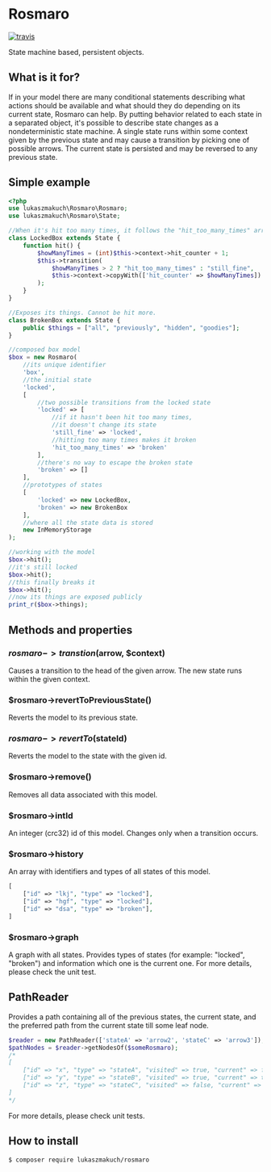 # Rosmaro
[![travis](https://travis-ci.org/lukaszmakuch/rosmaro.svg)](https://travis-ci.org/lukaszmakuch/rosmaro)

State machine based, persistent objects.

## What is it for?
If in your model there are many conditional statements describing what actions should be available and what should they do depending on its current state, Rosmaro can help. By putting behavior related to each state in a separated object, it's possible to describe state changes as a nondeterministic state machine. A single state runs within some context given by the previous state and may cause a transition by picking one of possible arrows. The current state is persisted and may be reversed to any previous state.

## Simple example
```php
<?php
use lukaszmakuch\Rosmaro\Rosmaro;
use lukaszmakuch\Rosmaro\State;

//When it's hit too many times, it follows the "hit_too_many_times" arrow.
class LockedBox extends State {
    function hit() {
        $howManyTimes = (int)$this->context->hit_counter + 1;
        $this->transition(
            $howManyTimes > 2 ? "hit_too_many_times" : "still_fine",
            $this->context->copyWith(['hit_counter' => $howManyTimes])
        );
    }
}

//Exposes its things. Cannot be hit more.
class BrokenBox extends State {
    public $things = ["all", "previously", "hidden", "goodies"];
}

//composed box model
$box = new Rosmaro(
    //its unique identifier
    'box',
    //the initial state
    'locked',
    [
        //two possible transitions from the locked state
        'locked' => [
            //if it hasn't been hit too many times,
            //it doesn't change its state
            'still_fine' => 'locked',
            //hitting too many times makes it broken
            'hit_too_many_times' => 'broken'
        ],
        //there's no way to escape the broken state
        'broken' => []
    ],
    //prototypes of states
    [
        'locked' => new LockedBox,
        'broken' => new BrokenBox
    ],
    //where all the state data is stored
    new InMemoryStorage
);

//working with the model
$box->hit();
//it's still locked
$box->hit();
//this finally breaks it
$box->hit();
//now its things are exposed publicly
print_r($box->things);
```

## Methods and properties
### $rosmaro->transtion($arrow, $context)
Causes a transition to the head of the given arrow. The new state runs within the given context.

### $rosmaro->revertToPreviousState()
Reverts the model to its previous state.

### $rosmaro->revertTo($stateId)
Reverts the model to the state with the given id.

### $rosmaro->remove()
Removes all data associated with this model.

### $rosmaro->intId
An integer (crc32) id of this model. Changes only when a transition occurs.

### $rosmaro->history
An array with identifiers and types of all states of this model.
```php
[
    ["id" => "lkj", "type" => "locked"],
    ["id" => "hgf", "type" => "locked"],
    ["id" => "dsa", "type" => "broken"],
]
```

### $rosmaro->graph
A graph with all states. Provides types of states (for example: "locked", "broken") and information which one is the current one. For more details, please check the unit test.

## PathReader
Provides a path containing all of the previous states, the current state, and the preferred path from the current state till some leaf node.

```php
$reader = new PathReader(['stateA' => 'arrow2', 'stateC' => 'arrow3']);
$pathNodes = $reader->getNodesOf($someRosmaro);
/*
[
    ["id" => "x", "type" => "stateA", "visited" => true, "current" => false],
    ["id" => "y", "type" => "stateB", "visited" => true, "current" => true],
    ["id" => "z", "type" => "stateC", "visited" => false, "current" => false]
]
*/
```

For more details, please check unit tests.

## How to install
```
$ composer require lukaszmakuch/rosmaro
```
